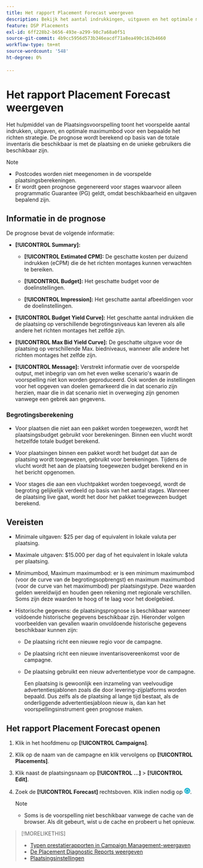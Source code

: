 ```yaml
---
title: Het rapport Placement Forecast weergeven
description: Bekijk het aantal indrukkingen, uitgaven en het optimale maximumbod dat is voorspeld voor een bepaalde doelstrategie voor een plaatsing.
feature: DSP Placements
exl-id: 6ff228b2-b656-493e-a299-98c7a68a0f51
source-git-commit: 4b9cc5956d573b346eacdf71a8ea490c162b4660
workflow-type: tm+mt
source-wordcount: '548'
ht-degree: 0%

---
```


# Het rapport Placement Forecast weergeven

<!-- Does this really belong in the Campaign Management > Reports section or in the Placements section? -->

Het hulpmiddel van de Plaatsingsvoorspelling toont het voorspelde aantal indrukken, uitgaven, en optimale maximumbod voor een bepaalde het richten strategie. De prognose wordt berekend op basis van de totale inventaris die beschikbaar is met de plaatsing en de unieke gebruikers die beschikbaar zijn.

>[!NOTE]
>
>* Postcodes worden niet meegenomen in de voorspelde plaatsingsberekeningen.
>* Er wordt geen prognose gegenereerd voor stages waarvoor alleen programmatic Guarantee (PG) geldt, omdat beschikbaarheid en uitgaven bepalend zijn.

## Informatie in de prognose

De prognose bevat de volgende informatie:

* **[!UICONTROL Summary]:**

   * **[!UICONTROL Estimated CPM]:** De geschatte kosten per duizend indrukken (eCPM) die de het richten montages kunnen verwachten te bereiken.

   * **[!UICONTROL Budget]:** Het geschatte budget voor de doelinstellingen.

   * **[!UICONTROL Impression]:** Het geschatte aantal afbeeldingen voor de doelinstellingen.

* **[!UICONTROL Budget Yield Curve]:** Het geschatte aantal indrukken die de plaatsing op verschillende begrotingsniveaus kan leveren als alle andere het richten montages het zelfde zijn.

* **[!UICONTROL Max Bid Yield Curve]:** De geschatte uitgave voor de plaatsing op verschillende Max. biedniveaus, wanneer alle andere het richten montages het zelfde zijn.

* **[!UICONTROL Message]:** Verstrekt informatie over de voorspelde output, met inbegrip van om het even welke scenario&#39;s waarin de voorspelling niet kon worden geproduceerd. Ook worden de instellingen voor het opgeven van doelen gemarkeerd die in dat scenario zijn herzien, maar die in dat scenario niet in overweging zijn genomen vanwege een gebrek aan gegevens.

### Begrotingsberekening

* Voor plaatsen die niet aan een pakket worden toegewezen, wordt het plaatsingsbudget gebruikt voor berekeningen. Binnen een vlucht wordt hetzelfde totale budget berekend.

* Voor plaatsingen binnen een pakket wordt het budget dat aan de plaatsing wordt toegewezen, gebruikt voor berekeningen. Tijdens de vlucht wordt het aan de plaatsing toegewezen budget berekend en in het bericht opgenomen.

* Voor stages die aan een vluchtpakket worden toegevoegd, wordt de begroting gelijkelijk verdeeld op basis van het aantal stages. Wanneer de plaatsing live gaat, wordt het door het pakket toegewezen budget berekend.

## Vereisten

* Minimale uitgaven: $25 per dag of equivalent in lokale valuta per plaatsing.

* Maximale uitgaven: $15.000 per dag of het equivalent in lokale valuta per plaatsing.

* Minimumbod, Maximum maximumbod: er is een minimum maximumbod (voor de curve van de begrotingsopbrengst) en maximum maximumbod (voor de curve van het maximumbod) per plaatsingstype. Deze waarden gelden wereldwijd en houden geen rekening met regionale verschillen. Soms zijn deze waarden te hoog of te laag voor het doelgebied.

* Historische gegevens: de plaatsingsprognose is beschikbaar wanneer voldoende historische gegevens beschikbaar zijn. Hieronder volgen voorbeelden van gevallen waarin onvoldoende historische gegevens beschikbaar kunnen zijn:

   * De plaatsing richt een nieuwe regio voor de campagne.

   * De plaatsing richt een nieuwe inventarisovereenkomst voor de campagne.

   * De plaatsing gebruikt een nieuw advertentietype voor de campagne.

     Een plaatsing is gewoonlijk een inzameling van veelvoudige advertentiesjablonen zoals die door levering-zijplatforms worden bepaald. Dus zelfs als de plaatsing al lange tijd bestaat, als de onderliggende advertentiesjabloon nieuw is, dan kan het voorspellingsinstrument geen prognose maken.

## Het rapport Placement Forecast openen

1. Klik in het hoofdmenu op **[!UICONTROL Campaigns]**.

1. Klik op de naam van de campagne en klik vervolgens op **[!UICONTROL Placements]**.

1. Klik naast de plaatsingsnaam op  **[!UICONTROL ...]** > **[!UICONTROL Edit]**.

1. Zoek de **[!UICONTROL Forecast]** rechtsboven. Klik indien nodig op ![Voorspelling](/help/dsp/assets/placement-forecast.png).

   >[!NOTE]
   >
   >* Soms is de voorspelling niet beschikbaar vanwege de cache van de browser. Als dit gebeurt, wist u de cache en probeert u het opnieuw.

>[!MORELIKETHIS]
>
>* [Typen prestatierapporten in Campaign Management-weergaven](campaign-reports-about.md)
>* [De Placement Diagnostic Reports weergeven](/help/dsp/campaign-management/reports/placement-diagnostics.md)
>* [Plaatsingsinstellingen](/help/dsp/campaign-management/placements/placement-settings.md)
